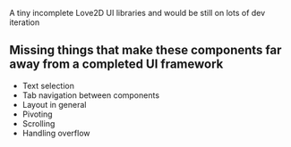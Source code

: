 A tiny incomplete Love2D UI libraries and would be still on lots of dev iteration

Missing things that make these components far away from a completed UI framework
-------------------------------------------------------------------------------
- Text selection
- Tab navigation between components
- Layout in general
- Pivoting
- Scrolling
- Handling overflow

